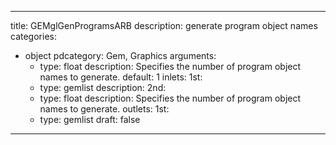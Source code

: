 
---
title: GEMglGenProgramsARB
description: generate program object names
categories:
  - object
pdcategory: Gem, Graphics
arguments:
    - type: float
      description: Specifies the number of program object names to generate.
      default: 1
inlets:
  1st:
    - type: gemlist
      description:
  2nd:
    - type: float
      description: Specifies the number of program object names to generate.
outlets:
  1st:
    - type: gemlist
draft: false
---


